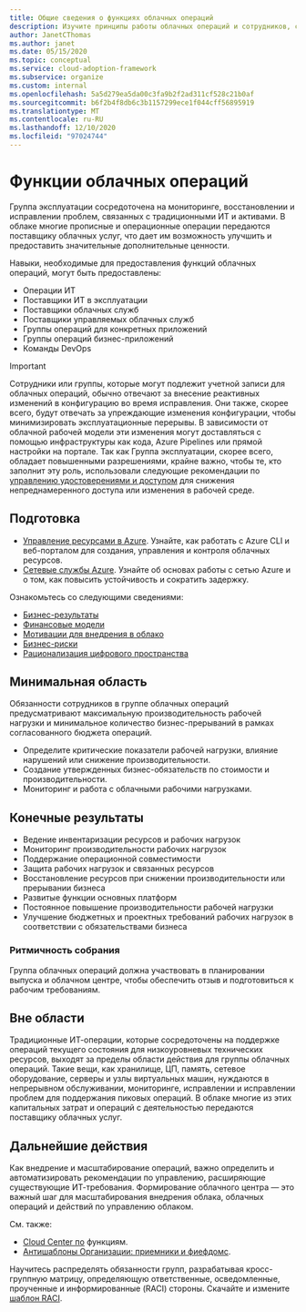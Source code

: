 ```yaml
---
title: Общие сведения о функциях облачных операций
description: Изучите принципы работы облачных операций и сотрудников, соответствующих вашей команде.
author: JanetCThomas
ms.author: janet
ms.date: 05/15/2020
ms.topic: conceptual
ms.service: cloud-adoption-framework
ms.subservice: organize
ms.custom: internal
ms.openlocfilehash: 5a5d279ea5da00c3fa9b2f2ad311cf528c21b0af
ms.sourcegitcommit: b6f2b4f8db6c3b1157299ece1f044cff56895919
ms.translationtype: MT
ms.contentlocale: ru-RU
ms.lasthandoff: 12/10/2020
ms.locfileid: "97024744"
---
```

# <a name="cloud-operations-functions"></a>Функции облачных операций

Группа эксплуатации сосредоточена на мониторинге, восстановлении и исправлении проблем, связанных с традиционными ИТ и активами. В облаке многие прописные и операционные операции передаются поставщику облачных услуг, что дает им возможность улучшить и предоставить значительные дополнительные ценности.

Навыки, необходимые для предоставления функций облачных операций, могут быть предоставлены:

- Операции ИТ
- Поставщики ИТ в эксплуатации
- Поставщики облачных служб
- Поставщики управляемых облачных служб
- Группы операций для конкретных приложений
- Группы операций бизнес-приложений
- Команды DevOps

> [!IMPORTANT]
> Сотрудники или группы, которые могут подлежит учетной записи для облачных операций, обычно отвечают за внесение реактивных изменений в конфигурацию во время исправления. Они также, скорее всего, будут отвечать за упреждающие изменения конфигурации, чтобы минимизировать эксплуатационные перерывы. В зависимости от облачной рабочей модели эти изменения могут доставляться с помощью инфраструктуры как кода, Azure Pipelines или прямой настройки на портале. Так как Группа эксплуатации, скорее всего, обладает повышенными разрешениями, крайне важно, чтобы те, кто заполнит эту роль, использовали следующие рекомендации по [управлению удостоверениями и доступом](/azure/security/benchmarks/security-control-identity-access-control) для снижения непреднамеренного доступа или изменения в рабочей среде.

## <a name="preparation"></a>Подготовка

- [Управление ресурсами в Azure](/learn/paths/manage-resources-in-azure/). Узнайте, как работать с Azure CLI и веб-порталом для создания, управления и контроля облачных ресурсов.
- [Сетевые службы Azure](/learn/modules/intro-to-azure-networking/). Узнайте об основах работы с сетью Azure и о том, как повысить устойчивость и сократить задержку.

Ознакомьтесь со следующими сведениями:

- [Бизнес-результаты](../strategy/business-outcomes/index.md)
- [Финансовые модели](../strategy/financial-models.md)
- [Мотивации для внедрения в облако](../strategy/motivations.md)
- [Бизнес-риски](../govern/policy-compliance/risk-tolerance.md)
- [Рационализация цифрового пространства](../digital-estate/index.md)

## <a name="minimum-scope"></a>Минимальная область

Обязанности сотрудников в группе облачных операций предусматривают максимальную производительность рабочей нагрузки и минимальное количество бизнес-прерываний в рамках согласованного бюджета операций.

- Определите критические показатели рабочей нагрузки, влияние нарушений или снижение производительности.
- Создание утвержденных бизнес-обязательств по стоимости и производительности.
- Мониторинг и работа с облачными рабочими нагрузками.

## <a name="deliverables"></a>Конечные результаты

- Ведение инвентаризации ресурсов и рабочих нагрузок
- Мониторинг производительности рабочих нагрузок
- Поддержание операционной совместимости
- Защита рабочих нагрузок и связанных ресурсов
- Восстановление ресурсов при снижении производительности или прерывании бизнеса
- Развитые функции основных платформ
- Постоянное повышение производительности рабочей нагрузки
- Улучшение бюджетных и проектных требований рабочих нагрузок в соответствии с обязательствами бизнеса

### <a name="meeting-cadence"></a>Ритмичность собрания

Группа облачных операций должна участвовать в планировании выпуска и облачном центре, чтобы обеспечить отзыв и подготовиться к рабочим требованиям.

## <a name="out-of-scope"></a>Вне области

Традиционные ИТ-операции, которые сосредоточены на поддержке операций текущего состояния для низкоуровневых технических ресурсов, выходят за пределы области действия для группы облачных операций. Такие вещи, как хранилище, ЦП, память, сетевое оборудование, серверы и узлы виртуальных машин, нуждаются в непрерывном обслуживании, мониторинге, исправлении и исправлении проблем для поддержания пиковых операций. В облаке многие из этих капитальных затрат и операций с деятельностью передаются поставщику облачных услуг.

## <a name="next-steps"></a>Дальнейшие действия

Как внедрение и масштабирование операций, важно определить и автоматизировать рекомендации по управлению, расширяющие существующие ИТ-требования. Формирование облачного центра — это важный шаг для масштабирования внедрения облака, облачных операций и действий по управлению облаком.

См. также:

- [Cloud Center по](../organize/cloud-center-of-excellence.md) функциям.
- [Антишаблоны Организации: приемники и фиефдомс](../organize/fiefdoms-silos.md).

Научитесь распределять обязанности групп, разрабатывая кросс-группную матрицу, определяющую ответственные, осведомленные, проученные и информированные (RACI) стороны. Скачайте и измените [шаблон RACI](https://raw.githubusercontent.com/microsoft/CloudAdoptionFramework/master/organize/raci-template.xlsx).
